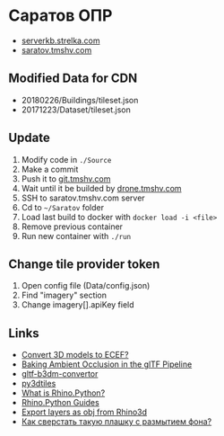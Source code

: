 # Саратов ОПР

- [serverkb.strelka.com](http://serverkb.strelka.com)
- [saratov.tmshv.com](https://saratov.tmshv.com)

## Modified Data for CDN

- 20180226/Buildings/tileset.json
- 20171223/Dataset/tileset.json

## Update

1. Modify code in `./Source`
2. Make a commit
3. Push it to [git.tmshv.com](https://git.tmshv.com) 
4. Wait until it be builded by [drone.tmshv.com](https://drone.tmshv.com)
5. SSH to saratov.tmshv.com server
6. Cd to `~/Saratov` folder
7. Load last build to docker with `docker load -i <file>`
8. Remove previous container
9. Run new container with `./run`

## Change tile provider token

1. Open config file (Data/config.json)
2. Find "imagery" section
3. Change imagery[].apiKey field

## Links

- [Convert 3D models to ECEF?](https://knowledge.safe.com/questions/25220/convert-3d-models-to-ecef.html)
- [Baking Ambient Occlusion in the glTF Pipeline](https://cesium.com/blog/2016/08/08/ambient-occlusion/)
- [gltf-b3dm-convertor](https://github.com/daniel-hilton/gltf-b3dm-convertor)
- [py3dtiles](https://github.com/Oslandia/py3dtiles)
- [What is Rhino.Python?](http://developer.rhino3d.com/guides/rhinopython/what-is-rhinopython/)
- [Rhino.Python Guides](http://developer.rhino3d.com/guides/rhinopython/)
- [Export layers as obj from Rhino3d](https://stackoverflow.com/questions/29401951/export-layers-as-obj-from-rhino3d)
- [Как сверстать такую плашку с размытием фона?](https://bureau.ru/bb/soviet/20180201/)
